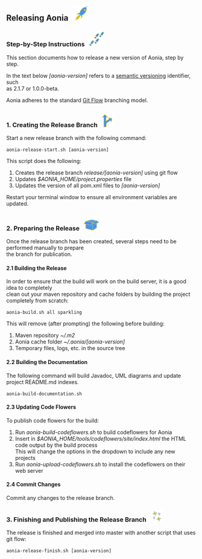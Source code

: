 ## Releasing Aonia &nbsp; ![](../images/rocket-40.png)

### Step-by-Step Instructions &nbsp; ![](../images/footprints-40.png)

This section documents how to release a new version of Aonia, step by step.

In the text below *\[aonia-version\]* refers to a [semantic versioning](https://semver.org) identifier, such  
as 2.1.7 or 1.0.0-beta.

Aonia adheres to the standard [Git Flow](https://www.atlassian.com/git/tutorials/comparing-workflows/gitflow-workflow) branching model.

### 1. Creating the Release Branch ![](../images/branch-40.png)

Start a new release branch with the following command:

    aonia-release-start.sh [aonia-version]

This script does the following:

1. Creates the release branch *release/[aonia-version\]* using git flow
2. Updates *$AONIA_HOME/project.properties* file
3. Updates the version of all pom.xml files to *[aonia-version]*

Restart your terminal window to ensure all environment variables are updated.

### 2. Preparing the Release &nbsp; ![](../images/box-40.png)

Once the release branch has been created, several steps need to be performed manually to prepare  
the branch for publication.

#### 2.1 Building the Release

In order to ensure that the build will work on the build server, it is a good idea to completely  
clean out your maven repository and cache folders by building the project completely from scratch:

    aonia-build.sh all sparkling

This will remove (after prompting) the following before building:

1. Maven repository *~/.m2*
2. Aonia cache folder *~/.aonia/\[aonia-version\]*
3. Temporary files, logs, etc. in the source tree

#### 2.2 Building the Documentation

The following command will build Javadoc, UML diagrams and update project README.md indexes.

    aonia-build-documentation.sh

#### 2.3 Updating Code Flowers

To publish code flowers for the build:

1. Run *aonia-build-codeflowers.sh* to build codeflowers for Aonia
2. Insert in *$AONIA\_HOME/tools/codeflowers/site/index.html* the HTML code output by the build process   
   This will change the options in the dropdown to include any new projects
3. Run *aonia-upload-codeflowers.sh* to install the codeflowers on their web server

#### 2.4 Commit Changes

Commit any changes to the release branch.

### 3. Finishing and Publishing the Release Branch &nbsp;  ![](../images/stars-32.png)

The release is finished and merged into master with another script that uses git flow:

    aonia-release-finish.sh [aonia-version]

